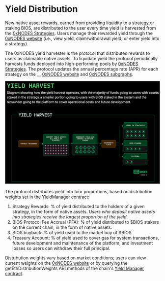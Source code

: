 # Yield Distribution

New native asset rewards, earned from providing liquidity to a strategy or staking BIOS, are distributed to the user every time yield is harvested from the [0xNODES Strategies](native-strategies.md). Users manage their rewarded yield through the [0xNODES website](https://system11.0xnodes.io) (i.e., view yield, claim/withdrawal yield, or enter yield into a strategy).

The 0xNODES yield harvester is the protocol that distributes rewards to users as claimable native assets. To liquidate yield the protocol periodically harvests funds deployed into high-performing pools by [0xNODES Strategies](native-strategies.md)_._ The protocol updates the annual percentage rate (APR) for each strategy on the __ [0xNODES website](https://system11.0xnodes.io) and [0xNODES subgraphs](../subgraphs/0xnodes-subgraphs.md).

![](<../.gitbook/assets/yield harvest.png>)

The protocol distributes yield into four proportions, based on distribution weights set in the YieldManager contract:

1. Strategy Rewards: % of yield distributed to the holders of a given strategy, in the form of native assets. _Users who deposit native assets into strategies receive the largest proportion of the yield._
2. BIOS Protocol Fee Accrual (PFA): % of yield distributed to $BIOS stakers on the current chain, in the form of native assets.
3. BIOS buyback: % of yield used to the market buy of $BIOS&#x20;
4. Treasury Account: % of yield used to cover gas for system transactions, future development and maintenance of the platform, and investment losses so users can withdraw their full principal.

Distribution weights vary based on market conditions; users can view current weights on the [0xNODES website](https://system11.0xnodes.io) or by querying the getEthDistributionWeights ABI methods of the chain's [Yield Manager contract](../contracts/other-contracts.md).
